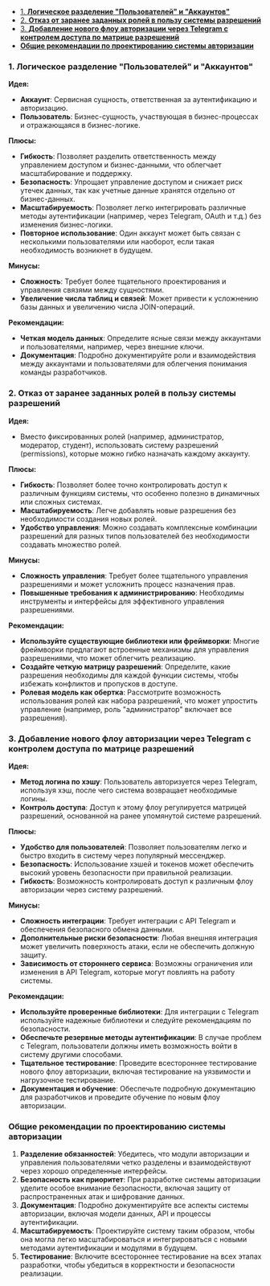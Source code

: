 - [1. **Логическое разделение "Пользователей" и "Аккаунтов"**](#1-%D0%9B%D0%BE%D0%B3%D0%B8%D1%87%D0%B5%D1%81%D0%BA%D0%BE%D0%B5-%D1%80%D0%B0%D0%B7%D0%B4%D0%B5%D0%BB%D0%B5%D0%BD%D0%B8%D0%B5-%D0%9F%D0%BE%D0%BB%D1%8C%D0%B7%D0%BE%D0%B2%D0%B0%D1%82%D0%B5%D0%BB%D0%B5%D0%B9-%D0%B8-%D0%90%D0%BA%D0%BA%D0%B0%D1%83%D0%BD%D1%82%D0%BE%D0%B2)
- [2. **Отказ от заранее заданных ролей в пользу системы разрешений**](#2-%D0%9E%D1%82%D0%BA%D0%B0%D0%B7-%D0%BE%D1%82-%D0%B7%D0%B0%D1%80%D0%B0%D0%BD%D0%B5%D0%B5-%D0%B7%D0%B0%D0%B4%D0%B0%D0%BD%D0%BD%D1%8B%D1%85-%D1%80%D0%BE%D0%BB%D0%B5%D0%B9-%D0%B2-%D0%BF%D0%BE%D0%BB%D1%8C%D0%B7%D1%83-%D1%81%D0%B8%D1%81%D1%82%D0%B5%D0%BC%D1%8B-%D1%80%D0%B0%D0%B7%D1%80%D0%B5%D1%88%D0%B5%D0%BD%D0%B8%D0%B9)
- [3. **Добавление нового флоу авторизации через Telegram с контролем доступа по матрице разрешений**](#3-%D0%94%D0%BE%D0%B1%D0%B0%D0%B2%D0%BB%D0%B5%D0%BD%D0%B8%D0%B5-%D0%BD%D0%BE%D0%B2%D0%BE%D0%B3%D0%BE-%D1%84%D0%BB%D0%BE%D1%83-%D0%B0%D0%B2%D1%82%D0%BE%D1%80%D0%B8%D0%B7%D0%B0%D1%86%D0%B8%D0%B8-%D1%87%D0%B5%D1%80%D0%B5%D0%B7-telegram-%D1%81-%D0%BA%D0%BE%D0%BD%D1%82%D1%80%D0%BE%D0%BB%D0%B5%D0%BC-%D0%B4%D0%BE%D1%81%D1%82%D1%83%D0%BF%D0%B0-%D0%BF%D0%BE-%D0%BC%D0%B0%D1%82%D1%80%D0%B8%D1%86%D0%B5-%D1%80%D0%B0%D0%B7%D1%80%D0%B5%D1%88%D0%B5%D0%BD%D0%B8%D0%B9)
- [**Общие рекомендации по проектированию системы авторизации**](#%D0%9E%D0%B1%D1%89%D0%B8%D0%B5-%D1%80%D0%B5%D0%BA%D0%BE%D0%BC%D0%B5%D0%BD%D0%B4%D0%B0%D1%86%D0%B8%D0%B8-%D0%BF%D0%BE-%D0%BF%D1%80%D0%BE%D0%B5%D0%BA%D1%82%D0%B8%D1%80%D0%BE%D0%B2%D0%B0%D0%BD%D0%B8%D1%8E-%D1%81%D0%B8%D1%81%D1%82%D0%B5%D0%BC%D1%8B-%D0%B0%D0%B2%D1%82%D0%BE%D1%80%D0%B8%D0%B7%D0%B0%D1%86%D0%B8%D0%B8)

### 1. **Логическое разделение "Пользователей" и "Аккаунтов"**

**Идея:**
- **Аккаунт**: Сервисная сущность, ответственная за аутентификацию и авторизацию.
- **Пользователь**: Бизнес-сущность, участвующая в бизнес-процессах и отражающаяся в бизнес-логике.

**Плюсы:**
- **Гибкость**: Позволяет разделить ответственность между управлением доступом и бизнес-данными, что облегчает масштабирование и поддержку.
- **Безопасность**: Упрощает управление доступом и снижает риск утечек данных, так как учетные данные хранятся отдельно от бизнес-данных.
- **Масштабируемость**: Позволяет легко интегрировать различные методы аутентификации (например, через Telegram, OAuth и т.д.) без изменения бизнес-логики.
- **Повторное использование**: Один аккаунт может быть связан с несколькими пользователями или наоборот, если такая необходимость возникнет в будущем.

**Минусы:**
- **Сложность**: Требует более тщательного проектирования и управления связями между сущностями.
- **Увеличение числа таблиц и связей**: Может привести к усложнению базы данных и увеличению числа JOIN-операций.

**Рекомендации:**
- **Четкая модель данных**: Определите ясные связи между аккаунтами и пользователями, например, через внешние ключи.
- **Документация**: Подробно документируйте роли и взаимодействия между аккаунтами и пользователями для облегчения понимания команды разработчиков.

### 2. **Отказ от заранее заданных ролей в пользу системы разрешений**

**Идея:**
- Вместо фиксированных ролей (например, администратор, модератор, студент), использовать систему разрешений (permissions), которые можно гибко назначать каждому аккаунту.

**Плюсы:**
- **Гибкость**: Позволяет более точно контролировать доступ к различным функциям системы, что особенно полезно в динамичных или сложных системах.
- **Масштабируемость**: Легче добавлять новые разрешения без необходимости создания новых ролей.
- **Удобство управления**: Можно создавать комплексные комбинации разрешений для разных типов пользователей без необходимости создавать множество ролей.

**Минусы:**
- **Сложность управления**: Требует более тщательного управления разрешениями и может усложнить процесс назначения прав.
- **Повышенные требования к администрированию**: Необходимы инструменты и интерфейсы для эффективного управления разрешениями.

**Рекомендации:**
- **Используйте существующие библиотеки или фреймворки**: Многие фреймворки предлагают встроенные механизмы для управления разрешениями, что может облегчить реализацию.
- **Создайте четкую матрицу разрешений**: Определите, какие разрешения необходимы для каждой функции системы, чтобы избежать конфликтов и пропусков в доступе.
- **Ролевая модель как обертка**: Рассмотрите возможность использования ролей как набора разрешений, что может упростить управление (например, роль "администратор" включает все разрешения).

### 3. **Добавление нового флоу авторизации через Telegram с контролем доступа по матрице разрешений**

**Идея:**
- **Метод логина по хэшу**: Пользователь авторизуется через Telegram, используя хэш, после чего система возвращает необходимые логины.
- **Контроль доступа**: Доступ к этому флоу регулируется матрицей разрешений, основанной на ранее упомянутой системе разрешений.

**Плюсы:**
- **Удобство для пользователей**: Позволяет пользователям легко и быстро входить в систему через популярный мессенджер.
- **Безопасность**: Использование хэшей и токенов может обеспечить высокий уровень безопасности при правильной реализации.
- **Гибкость**: Возможность контролировать доступ к различным флоу авторизации через систему разрешений.

**Минусы:**
- **Сложность интеграции**: Требует интеграции с API Telegram и обеспечения безопасного обмена данными.
- **Дополнительные риски безопасности**: Любая внешняя интеграция может увеличить поверхность атаки, если не обеспечить должную защиту.
- **Зависимость от стороннего сервиса**: Возможны ограничения или изменения в API Telegram, которые могут повлиять на работу системы.

**Рекомендации:**
- **Используйте проверенные библиотеки**: Для интеграции с Telegram используйте надежные библиотеки и следуйте рекомендациям по безопасности.
- **Обеспечьте резервные методы аутентификации**: В случае проблем с Telegram, пользователи должны иметь возможность войти в систему другими способами.
- **Тщательное тестирование**: Проведите всестороннее тестирование нового флоу авторизации, включая тестирование на уязвимости и нагрузочное тестирование.
- **Документация и обучение**: Обеспечьте подробную документацию для разработчиков и проведите обучение по новым флоу авторизации.

### **Общие рекомендации по проектированию системы авторизации**

1. **Разделение обязанностей**: Убедитесь, что модули авторизации и управления пользователями четко разделены и взаимодействуют через хорошо определенные интерфейсы.
2. **Безопасность как приоритет**: При разработке системы авторизации уделите особое внимание безопасности, включая защиту от распространенных атак и шифрование данных.
3. **Документация**: Подробно документируйте все аспекты системы авторизации, включая модели данных, API и процессы аутентификации.
4. **Масштабируемость**: Проектируйте систему таким образом, чтобы она могла легко масштабироваться и интегрироваться с новыми методами аутентификации и модулями в будущем.
5. **Тестирование**: Включите всестороннее тестирование на всех этапах разработки, чтобы убедиться в корректности и безопасности реализации.